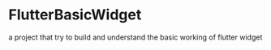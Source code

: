 # FlutterBasicWidget
a project that try to build and understand the basic working of flutter widget
